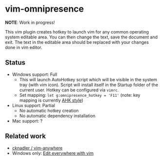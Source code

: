 # vim-omnipresence

**NOTE**: Work in progress!

This vim plugin creates hotkey to launch vim for any common operating system editable area. You can then change the text, save the document and exit. The text in the editable area should be replaced with your changes done in vim editor.

## Status

* Windows support: Full
    * This will launch AutoHotkey script which will be visible in the system tray (with vim icon). Script will install itself in the Startup folder of the current user. Hotkey can be configured via `vimrc`. 
    * Set mapping: `let g:omnipresence_hotkey = 'F11'` (note: key mapping is currently [AHK style](http://www.autohotkey.com/docs/misc/Remap.htm))
* Linux support: Partial 
    * No automatic hotkey creation
    * No automatic dependency installation
* Mac support: ?

## Related work

* [cknadler / vim-anywhere](https://github.com/cknadler/vim-anywhere)
* Windows only: [Edit everywhere with vim](http://www.autohotkey.com/board/topic/78526-edit-everywhere-with-vim/)
